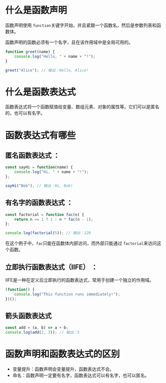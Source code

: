 # 什么是函数声明

函数声明使用 `function`关键字开始，并且紧跟一个函数名，然后是参数列表和函数体。

函数声明的函数必须有一个名字，且在该作用域中是全局可用的。

```js
function greet(name) {
    console.log("Hello, " + name + "!");
}

greet("Alice"); // 输出：Hello, Alice!

```

# 什么是函数表达式

函数表达式将一个函数赋值给变量、数组元素、对象的属性等。它们可以是匿名的，也可以有名字。

# 函数表达式有哪些

## **匿名函数表达式** ：

```js
const sayHi = function(name) {
    console.log("Hi, " + name + "!");
};

sayHi("Bob"); // 输出：Hi, Bob!

```

##  **有名字的函数表达式** ：

```js
const factorial = function fac(n) {
    return n <= 1 ? 1 : n * fac(n - 1);
};

console.log(factorial(5)); // 输出：120

```

在这个例子中，`fac`只能在函数体内部访问，而外部只能通过 `factorial`来访问这个函数。

## **立即执行函数表达式（IIFE）** ：

IIFE是一种在定义后立即执行的函数表达式，常用于创建一个独立的作用域。

```js
(function() {
    console.log("This function runs immediately!");
})();

```

## 箭头函数表达式

```js
const add = (a, b) => a + b;
console.log(add(2, 3)); // 输出：5

```

# 函数声明和函数表达式的区别

- 变量提升：函数声明会变量提升，函数表达式不会。
- 命名：函数声明一定要有名字，函数表达式可以有名字，也可以匿名。
